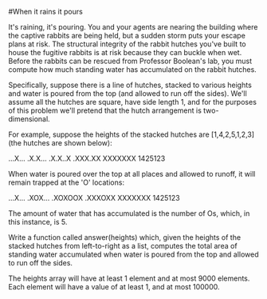 #When it rains it pours

It's raining, it's pouring. You and your agents are nearing the building where the captive rabbits are being held, but a sudden storm puts your escape plans at risk. The structural integrity of the rabbit hutches you've built to house the fugitive rabbits is at risk because they can buckle when wet. Before the rabbits can be rescued from Professor Boolean's lab, you must compute how much standing water has accumulated on the rabbit hutches.

Specifically, suppose there is a line of hutches, stacked to various heights and water is poured from the top (and allowed to run off the sides). We'll assume all the hutches are square, have side length 1, and for the purposes of this problem we'll pretend that the hutch arrangement is two-dimensional.

For example, suppose the heights of the stacked hutches are [1,4,2,5,1,2,3] (the hutches are shown below):

...X...
.X.X...
.X.X..X
.XXX.XX
XXXXXXX
1425123

When water is poured over the top at all places and allowed to runoff, it will remain trapped at the 'O' locations:

...X...
.XOX...
.XOXOOX
.XXXOXX
XXXXXXX
1425123

The amount of water that has accumulated is the number of Os, which, in this instance, is 5.

Write a function called answer(heights) which, given the heights of the stacked hutches from left-to-right as a list, computes the total area of standing water accumulated when water is poured from the top and allowed to run off the sides.

The heights array will have at least 1 element and at most 9000 elements. Each element will have a value of at least 1, and at most 100000.
